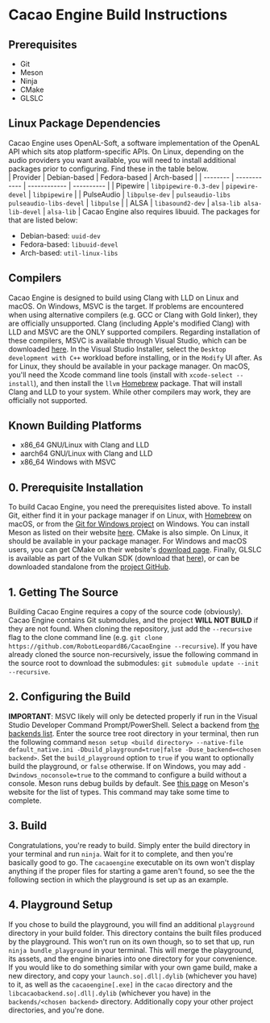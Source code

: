 # Cacao Engine Build Instructions

## Prerequisites
* Git
* Meson
* Ninja
* CMake
* GLSLC

## Linux Package Dependencies
Cacao Engine uses OpenAL-Soft, a software implementation of the OpenAL API which sits atop platform-specific APIs. On Linux, depending on the audio providers you want available, you will need to install additional packages prior to configuring. Find these in the table below.  
| Provider | Debian-based | Fedora-based | Arch-based |
| -------- | ------------ | ------------ | ---------- |
| Pipewire | `libpipewire-0.3-dev` | `pipewire-devel` | `libpipewire` |
| PulseAudio | `libpulse-dev` | `pulseaudio-libs pulseaudio-libs-devel` | `libpulse` |
| ALSA | `libasound2-dev` | `alsa-lib alsa-lib-devel` | `alsa-lib` |
Cacao Engine also requires libuuid. The packages for that are listed below:
* Debian-based: `uuid-dev`
* Fedora-based: `libuuid-devel`
* Arch-based: `util-linux-libs`

## Compilers
Cacao Engine is designed to build using Clang with LLD on Linux and macOS. On Windows, MSVC is the target. If problems are encountered when using alternative compilers (e.g. GCC or Clang with Gold linker), they are officially unsupported. Clang (including Apple's modified Clang) with LLD and MSVC are the ONLY supported compilers. Regarding installation of these compilers, MSVC is available through Visual Studio, which can be downloaded [here](https://visualstudio.microsoft.com). In the Visual Studio Installer, select the `Desktop development with C++` workload before installing, or in the `Modify` UI after. As for Linux, they should be available in your package manager. On macOS, you'll need the Xcode command line tools (install with `xcode-select --install`), and then install the `llvm` [Homebrew](https://brew.sh) package. That will install Clang and LLD to your system. While other compilers may work, they are officially not supported.

## Known Building Platforms
* x86_64 GNU/Linux with Clang and LLD
* aarch64 GNU/Linux with Clang and LLD
* x86_64 Windows with MSVC

## 0. Prerequisite Installation
To build Cacao Engine, you need the prerequisites listed above. To install Git, either find it in your package manager if on Linux, with [Homebrew](https://brew.sh) on macOS, or from the [Git for Windows project](https://gitforwindows.org) on Windows. You can install Meson as listed on their website [here](https://mesonbuild.com/SimpleStart.html#installing-meson). CMake is also simple. On Linux, it should be available in your package manager. For Windows and macOS users, you can get CMake on their website's [download page](https://cmake.org/download/#latest). Finally, GLSLC is available as part of the Vulkan SDK (download that [here](https://vulkan.lunarg.com/sdk/home)), or can be downloaded standalone from the [project GitHub](https://github.com/google/shaderc/blob/main/downloads.md).

## 1. Getting The Source
Building Cacao Engine requires a copy of the source code (obviously). Cacao Engine contains Git submodules, and the project **WILL NOT BUILD** if they are not found. When cloning the repository, just add the `--recursive` flag to the clone command line (e.g. `git clone https://github.com/RobotLeopard86/CacaoEngine --recursive`). If you have already cloned the source non-recursively, issue the following command in the source root to download the submodules: `git submodule update --init --recursive`.

## 2. Configuring the Build
**IMPORTANT**: MSVC likely will only be detected properly if run in the Visual Studio Developer Command Prompt/PowerShell.
Select a backend from [the backends list](BACKENDS.md). Enter the source tree root directory in your terminal, then run the following command `meson setup <build directory> --native-file default_native.ini -Dbuild_playground=true|false -Duse_backend=<chosen backend>`. Set the `build_playground` option to `true` if you want to optionally build the playground, or `false` otherwise. If on Windows, you may add `-Dwindows_noconsole=true` to the command to configure a build without a console. Meson runs debug builds by default. See [this page](https://mesonbuild.com/Builtin-options.html#core-options) on Meson's website for the list of types. This command may take some time to complete.

## 3. Build
Congratulations, you're ready to build. Simply enter the build directory in your terminal and run `ninja`. Wait for it to complete, and then you're basically good to go. The `cacaoengine` executable on its own won't display anything if the proper files for starting a game aren't found, so see the the following section in which the playground is set up as an example.

## 4. Playground Setup
If you chose to build the playground, you will find an additional `playground` directory in your build folder. This directory contains the built files produced by the playground. This won't run on its own though, so to set that up, run `ninja bundle_playground` in your terminal. This will merge the playground, its assets, and the engine binaries into one directory for your convenience. If you would like to do something similar with your own game build, make a new directory, and copy your `launch.so|.dll|.dylib` (whichever you have) to it, as well as the `cacaoengine[.exe]` in the `cacao` directory and the `libcacaobackend.so|.dll|.dylib` (whichever you have) in the `backends/<chosen backend>` directory. Additionally copy your other project directories, and you're done.